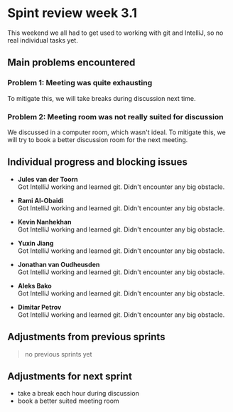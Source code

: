 # Spint review week 3.1
This weekend we all had to get used to working with git and IntelliJ, so no real individual tasks yet.

## Main problems encountered
### Problem 1: Meeting was quite exhausting
To mitigate this, we will take breaks during discussion next time.

### Problem 2: Meeting room was not really suited for discussion
We discussed in a computer room, which wasn't ideal. To mitigate this, we will try to book a better discussion room for the next meeting.

## Individual progress and blocking issues
* **Jules van der Toorn**  
    Got IntelliJ working and learned git. Didn't encounter any big obstacle.
    
* **Rami Al-Obaidi**  
    Got IntelliJ working and learned git. Didn't encounter any big obstacle.
    
* **Kevin Nanhekhan**  
    Got IntelliJ working and learned git. Didn't encounter any big obstacle.
    
* **Yuxin Jiang**  
    Got IntelliJ working and learned git. Didn't encounter any big obstacle.
    
* **Jonathan van Oudheusden**  
    Got IntelliJ working and learned git. Didn't encounter any big obstacle.
    
* **Aleks Bako**  
    Got IntelliJ working and learned git. Didn't encounter any big obstacle.
    
* **Dimitar Petrov**  
    Got IntelliJ working and learned git. Didn't encounter any big obstacle.
    
## Adjustments from previous sprints
> no previous sprints yet

## Adjustments for next sprint
* take a break each hour during discussion
* book a better suited meeting room